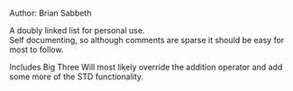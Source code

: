 Author: Brian Sabbeth

A doubly linked list for personal use.  
Self documenting, so although comments are sparse it should be easy for most to follow.  

Includes Big Three
Will most likely override the addition operator and add some more of the STD functionality.

